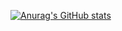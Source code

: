 [![Anurag's GitHub stats](https://github-readme-stats.vercel.app/api?username=dimatkchnk&show_icons=true)](https://github.com/anuraghazra/github-readme-stats)
